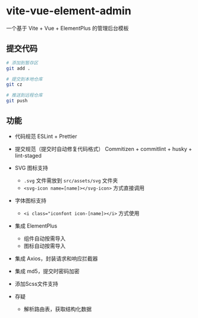 # vite-vue-element-admin
一个基于 Vite + Vue + ElementPlus 的管理后台模板

## 提交代码
```bash
# 添加到暂存区
git add .

# 提交到本地仓库
git cz

# 推送到远程仓库
git push
```

## 功能
- 代码规范 ESLint + Prettier
- 提交规范（提交时自动修复代码格式） Commitizen + commitlint + husky + lint-staged
- SVG 图标支持
    - `.svg` 文件需放到 `src/assets/svg` 文件夹
    - `<svg-icon name=[name]></svg-icon>` 方式直接调用
- 字体图标支持
    - `<i class="iconfont icon-[name]></i>` 方式使用
- 集成 ElementPlus
    - 组件自动按需导入
    - 图标自动按需导入
- 集成 Axios，封装请求和响应拦截器
- 集成 md5，提交时密码加密
- 添加Scss文件支持


- 存疑
    - 解析路由表，获取结构化数据